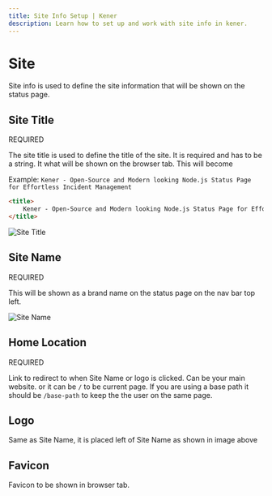 ```yaml
---
title: Site Info Setup | Kener
description: Learn how to set up and work with site info in kener.
---
```


# Site

Site info is used to define the site information that will be shown on the status page.

## Site Title

<span class="text-red-500 text-xs font-semibold">
	REQUIRED
</span>

The site title is used to define the title of the site. It is required and has to be a string. It what will be shown on the browser tab. This will become

Example: `Kener - Open-Source and Modern looking Node.js Status Page for Effortless Incident Management`

```html
<title>
	Kener - Open-Source and Modern looking Node.js Status Page for Effortless Incident Management
</title>
```

![Site Title](/ms_1.png)

## Site Name

<span class="text-red-500 text-xs font-semibold">
	REQUIRED
</span>

This will be shown as a brand name on the status page on the nav bar top left.

![Site Name](/s_2.png)

## Home Location

<span class="text-red-500 text-xs font-semibold">
	REQUIRED
</span>

Link to redirect to when Site Name or logo is clicked. Can be your main website. or it can be `/` to be current page. If you are using a base path it should be `/base-path` to keep the the user on the same page.

## Logo

Same as Site Name, it is placed left of Site Name as shown in image above

## Favicon

Favicon to be shown in browser tab.
